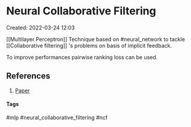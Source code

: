 # Neural Collaborative Filtering
Created: 2022-03-24 12:03

[[Multilayer Perceptron]] Technique based on #neural_network  to tackle [[Collaborative filtering]] 's problems on basis of implicit feedback.

To improve performances pairwise ranking loss can be used.

## References
1. [Paper](https://arxiv.org/pdf/1708.05031.pdf)


#### Tags
#mlp #neural_collaborative_filtering #ncf